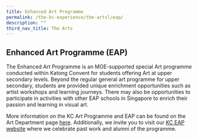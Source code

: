 ```yaml
---
title: Enhanced Art Programme
permalink: /the-kc-experience/the-artsl/eap/
description: ""
third_nav_title: The Arts
---
```




## Enhanced Art Programme (EAP)

The Enhanced Art Programme is an MOE-supported special Art programme conducted within Katong Convent for students offering Art at upper secondary levels. Beyond the regular general art programme for upper secondary, students are provided unique enrichment opportunities such as artist workshops and learning journeys. There may also be opportunities to participate in activities with other EAP schools in Singapore to enrich their passion and learning in visual art.

More information on the KC Art Programme and EAP can be found on the Art Department page [here](https://www.chijkatongconvent.moe.edu.sg/learning/departments/art). Additionally, we invite you to visit our [KC EAP website](https://chijkceap.com/) where we celebrate past work and
alumni of the programme.